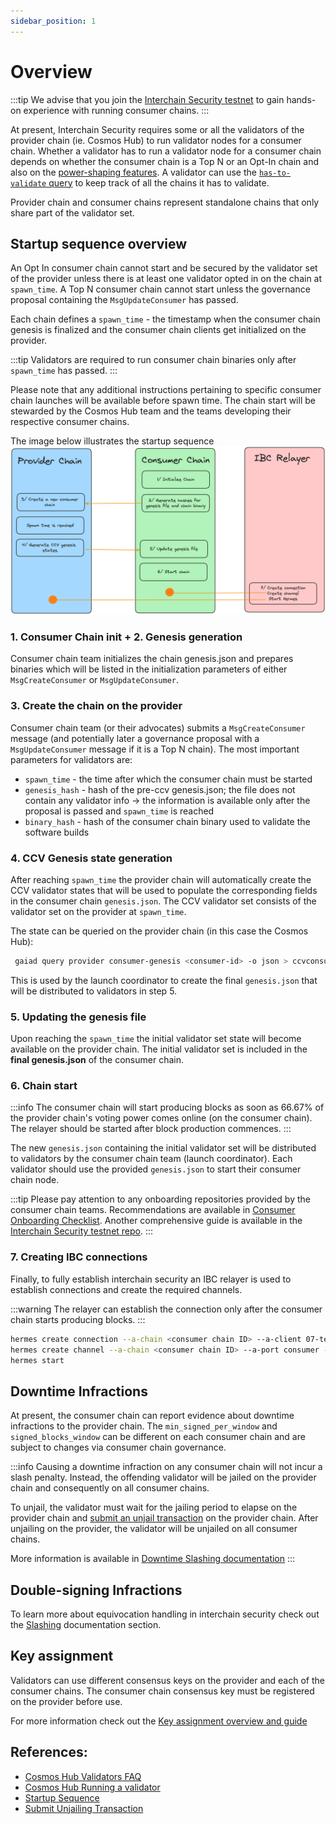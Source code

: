 ```yaml
---
sidebar_position: 1
---
```


# Overview
:::tip
We advise that you join the [Interchain Security testnet](https://github.com/cosmos/testnets/tree/master/interchain-security) to gain hands-on experience with running consumer chains.
:::

At present, Interchain Security requires some or all the validators of the provider chain (ie. Cosmos Hub) to run validator nodes for a consumer chain.
Whether a validator has to run a validator node for a consumer chain depends on whether the consumer chain is a Top N or an
Opt-In chain and also on the [power-shaping features](../features/power-shaping.md). A validator can use the
[`has-to-validate` query](./partial-set-security-for-validators.md#which-chains-does-a-validator-have-to-validate)
to keep track of all the chains it has to validate.


Provider chain and consumer chains represent standalone chains that only share part of the validator set.

## Startup sequence overview
An Opt In consumer chain cannot start and be secured by the validator set of the provider unless there is at least
one validator opted in on the chain at `spawn_time`.
A Top N consumer chain cannot start unless the governance proposal containing the `MsgUpdateConsumer` has passed.

Each chain defines a `spawn_time` - the timestamp when the consumer chain genesis is finalized and the consumer chain clients get initialized on the provider.

:::tip
Validators are required to run consumer chain binaries only after `spawn_time` has passed.
:::

Please note that any additional instructions pertaining to specific consumer chain launches will be available before spawn time.
The chain start will be stewarded by the Cosmos Hub team and the teams developing their respective consumer chains.

The image below illustrates the startup sequence
![startup](../../figures/hypha-consumer-start-process.png)

### 1. Consumer Chain init + 2. Genesis generation
Consumer chain team initializes the chain genesis.json and prepares binaries which will be listed in the initialization
parameters of either `MsgCreateConsumer` or `MsgUpdateConsumer`.

### 3. Create the chain on the provider
Consumer chain team (or their advocates) submits a `MsgCreateConsumer` message (and potentially later a 
governance proposal with a `MsgUpdateConsumer` message if it is a Top N chain).
The most important parameters for validators are:
- `spawn_time` - the time after which the consumer chain must be started
- `genesis_hash` - hash of the pre-ccv genesis.json; the file does not contain any validator info -> the information is available only after the proposal is passed and `spawn_time` is reached
- `binary_hash` - hash of the consumer chain binary used to validate the software builds

### 4. CCV Genesis state generation
After reaching `spawn_time` the provider chain will automatically create the CCV validator states that will be used to populate the corresponding fields in the consumer chain `genesis.json`.
The CCV validator set consists of the validator set on the provider at `spawn_time`.

The state can be queried on the provider chain (in this case the Cosmos Hub):
```bash
 gaiad query provider consumer-genesis <consumer-id> -o json > ccvconsumer_genesis.json
```

This is used by the launch coordinator to create the final `genesis.json` that will be distributed to validators in step 5.

### 5. Updating the genesis file
Upon reaching the `spawn_time` the initial validator set state will become available on the provider chain. The initial validator set is included in the **final genesis.json** of the consumer chain.

### 6. Chain start
:::info
The consumer chain will start producing blocks as soon as 66.67% of the provider chain's voting power comes online (on the consumer chain). The relayer should be started after block production commences.
:::

The new `genesis.json` containing the initial validator set will be distributed to validators by the consumer chain team (launch coordinator). Each validator should use the provided `genesis.json` to start their consumer chain node.

:::tip
Please pay attention to any onboarding repositories provided by the consumer chain teams.
Recommendations are available in [Consumer Onboarding Checklist](../consumer-development/onboarding.md).
Another comprehensive guide is available in the [Interchain Security testnet repo](https://github.com/cosmos/testnets/blob/master/interchain-security/CONSUMER_LAUNCH_GUIDE.md).
:::

### 7. Creating IBC connections
Finally, to fully establish interchain security an IBC relayer is used to establish connections and create the required channels.

:::warning
The relayer can establish the connection only after the consumer chain starts producing blocks.
:::

```bash
hermes create connection --a-chain <consumer chain ID> --a-client 07-tendermint-0 --b-client <client assigned by provider chain> 
hermes create channel --a-chain <consumer chain ID> --a-port consumer --b-port provider --order ordered --a-connection connection-0 --channel-version 1
hermes start
```

## Downtime Infractions
At present, the consumer chain can report evidence about downtime infractions to the provider chain. The `min_signed_per_window` and `signed_blocks_window` can be different on each consumer chain and are subject to changes via consumer chain governance.

:::info
Causing a downtime infraction on any consumer chain will not incur a slash penalty. Instead, the offending validator will be jailed on the provider chain and consequently on all consumer chains.

To unjail, the validator must wait for the jailing period to elapse on the provider chain and [submit an unjail transaction](https://hub.cosmos.network/main/validators/validator-setup#unjail-validator) on the provider chain. After unjailing on the provider, the validator will be unjailed on all consumer chains.

More information is available in [Downtime Slashing documentation](../features/slashing.md#downtime-infractions)
:::

## Double-signing Infractions
To learn more about equivocation handling in interchain security check out the [Slashing](../features/slashing.md) documentation section.

## Key assignment
Validators can use different consensus keys on the provider and each of the consumer chains. The consumer chain consensus key must be registered on the provider before use.

For more information check out the [Key assignment overview and guide](../features/key-assignment.md)

## References:
- [Cosmos Hub Validators FAQ](https://hub.cosmos.network/main/validators/validator-faq)
- [Cosmos Hub Running a validator](https://hub.cosmos.network/main/validators/validator-setup)
- [Startup Sequence](https://github.com/cosmos/testnets/blob/master/interchain-security/CONSUMER_LAUNCH_GUIDE.md#chain-launch)
- [Submit Unjailing Transaction](https://hub.cosmos.network/main/validators/validator-setup#unjail-validator)
